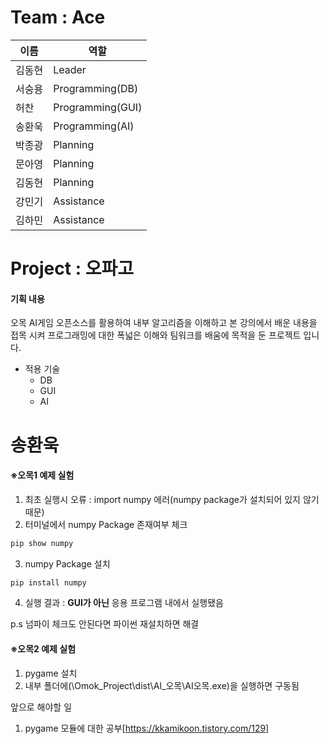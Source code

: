 # Team : Ace
이름 | 역할
--- | --- |
김동현 | Leader |
서숭용 | Programming(DB) |
허찬 | Programming(GUI) |
송환욱 | Programming(AI) |
박종광 | Planning |
문아영 | Planning |
김동현 | Planning |
강민기 | Assistance |
김하민 | Assistance |

# Project : 오파고
#### 기획 내용
오목 AI게임 오픈소스를 활용하여 내부 알고리즘을 이해하고 본 강의에서 배운 내용을 접목 시켜 프로그래밍에 대한 폭넓은 이해와 팀워크를 배움에 목적을 둔 프로젝트 입니다.
* 적용 기술
  * DB
  * GUI
  * AI

# 송환욱
#### ※오목1 예제 실험
1. 최초 실행시 오류 : import numpy 에러(numpy package가 설치되어 있지 않기 때문)
2. 터미널에서 numpy Package 존재여부 체크
```python
pip show numpy
```
3. numpy Package 설치
```python
pip install numpy
```
4. 실행 결과 : **GUI가 아닌** 응용 프로그램 내에서 실행됐음

p.s 넘파이 체크도 안된다면 파이썬 재설치하면 해결

#### ※오목2 예제 실험
1. pygame 설치
2. 내부 폴더에(\Omok_Project\dist\AI_오목\AI오목.exe)을 실행하면 구동됨


앞으로 해야할 일
1. pygame 모듈에 대한 공부[https://kkamikoon.tistory.com/129]
